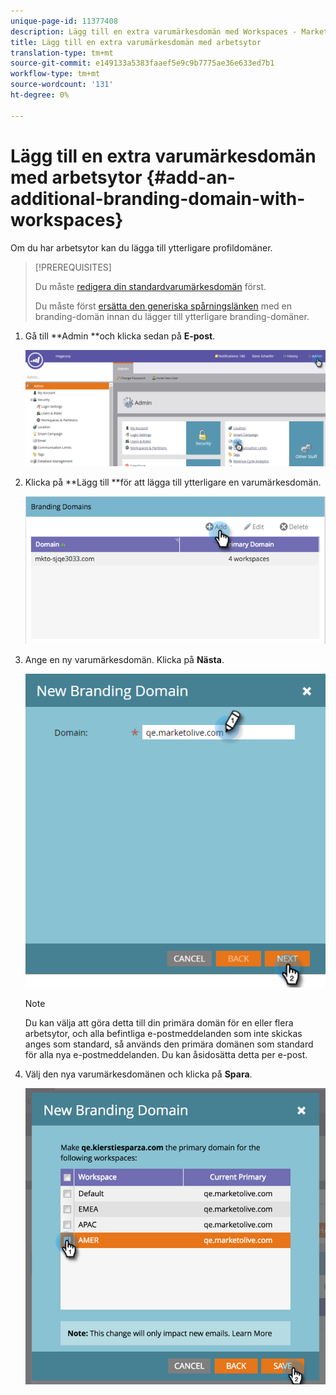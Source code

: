 ```yaml
---
unique-page-id: 11377408
description: Lägg till en extra varumärkesdomän med Workspaces - Marketo Docs - produktdokumentation
title: Lägg till en extra varumärkesdomän med arbetsytor
translation-type: tm+mt
source-git-commit: e149133a5383faaef5e9c9b7775ae36e633ed7b1
workflow-type: tm+mt
source-wordcount: '131'
ht-degree: 0%

---
```



# Lägg till en extra varumärkesdomän med arbetsytor {#add-an-additional-branding-domain-with-workspaces}

Om du har arbetsytor kan du lägga till ytterligare profildomäner.

>[!PREREQUISITES]
>
>Du måste [redigera din standardvarumärkesdomän](edit-your-default-branding-domain.md) först.
>
>Du måste först [ersätta den generiska spårningslänken](edit-your-default-branding-domain-with-workspaces.md) med en branding-domän innan du lägger till ytterligare branding-domäner.

1. Gå till **Admin **och klicka sedan på **E-post**.

   ![](assets/image2016-6-29-16-3a42-3a20.png)

1. Klicka på **Lägg till **för att lägga till ytterligare en varumärkesdomän.

   ![](assets/branding-domains-add-workspaces.png)

1. Ange en ny varumärkesdomän. Klicka på **Nästa**.

   ![](assets/new-branding-domain-8-31.png)

   >[!NOTE]
   >
   >Du kan välja att göra detta till din primära domän för en eller flera arbetsytor, och alla befintliga e-postmeddelanden som inte skickas anges som standard, så används den primära domänen som standard för alla nya e-postmeddelanden. Du kan åsidosätta detta per e-post.

1. Välj den nya varumärkesdomänen och klicka på **Spara**.

   ![](assets/image2016-8-12-10-3a52-3a44.png)


